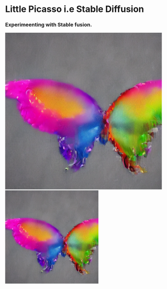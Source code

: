 # Little Picasso i.e Stable Diffusion

### Experimeenting with Stable fusion. 


![Image Alt text](/img/image1.png)<img src = "img/image1.png" width="300" height="300">
